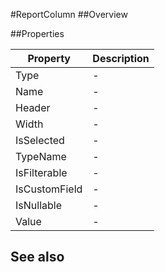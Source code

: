 #ReportColumn
##Overview



##Properties
<table class="table table-condensed table-bordered">
    <thead>
<tr>
<th>Property</th>
<th>Description</th>
</tr>
</thead>
<tbody>
<tr><td>Type</td><td> - </td></tr>
<tr><td>Name</td><td> - </td></tr>
<tr><td>Header</td><td> - </td></tr>
<tr><td>Width</td><td> - </td></tr>
<tr><td>IsSelected</td><td> - </td></tr>
<tr><td>TypeName</td><td> - </td></tr>
<tr><td>IsFilterable</td><td> - </td></tr>
<tr><td>IsCustomField</td><td> - </td></tr>
<tr><td>IsNullable</td><td> - </td></tr>
<tr><td>Value</td><td> - </td></tr>
</tbody></table>



## See also

